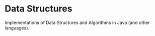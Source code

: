 Data Structures
===============

Implementations of Data Structures and Algorithms in Java (and other languages).
